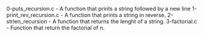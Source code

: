0-puts_recursion.c - A function that prints a string followed by a new line
1-print_rev_recursion.c - A function that prints a string in reverse.
2-strlen_recursion - A function that returns the lenght of a string.
3-factorial.c - Function that return the factorial of n.
